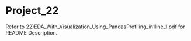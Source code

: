# Project_22
Refer to 22)EDA_With_Visualization_Using_PandasProfiling_in1line_1.pdf for README Description.
